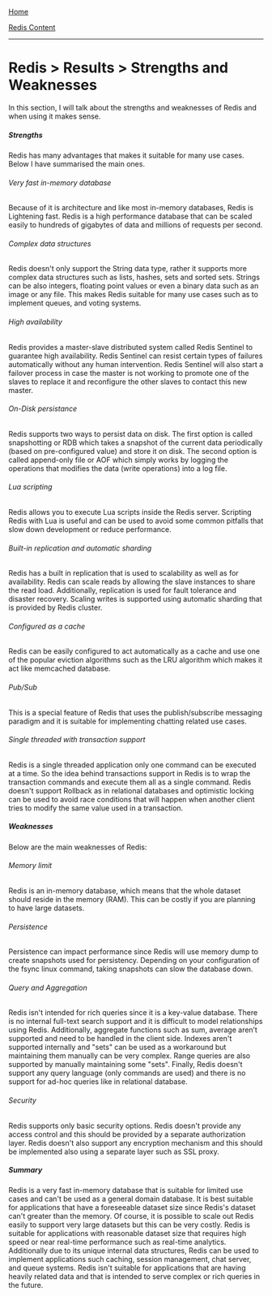 [Home](../../index.md)

[Redis Content](../Redis.md)
___

# Redis > Results > Strengths and Weaknesses


In this section, I will talk about the strengths and weaknesses of Redis and when using it makes sense.


##### Strengths 

Redis has many advantages that makes it suitable for many use cases. Below I have summarised the main ones. 

###### Very fast in-memory database

Because of it is architecture and like most in-memory databases, Redis is Lightening fast. Redis is a high performance database that can be scaled easily to hundreds of gigabytes of data and millions of requests per second.

###### Complex data structures

Redis doesn't only support the String data type, rather it supports more complex data structures such as lists, hashes, sets and sorted sets. Strings can be also integers, floating point values or even a binary data such as an image or any file. This makes Redis suitable for many use cases such as to implement queues, and voting systems.

###### High availability

Redis provides a master-slave distributed system called Redis Sentinel to guarantee high availability. Redis Sentinel can resist certain types of failures automatically without any human intervention. Redis Sentinel will also start a failover process in case the master is not working to promote one of the slaves to replace it and reconfigure the other slaves to contact this new master.

###### On-Disk persistance

Redis supports two ways to persist data on disk. The first option is called snapshotting or RDB which takes a snapshot of the current data periodically (based on pre-configured value) and store it on disk. The second option is called append-only file or AOF which simply works by logging the operations that modifies the data (write operations) into a log file. 

###### Lua scripting

Redis allows you to execute Lua scripts inside the Redis server. Scripting Redis with Lua is useful and can be used to avoid some common pitfalls that slow down development or reduce performance.

###### Built-in replication and automatic sharding

Redis has a built in replication that is used to scalability as well as for availability. Redis can scale reads by allowing the slave instances to share the read load. Additionally, replication is used for fault tolerance and disaster recovery. Scaling writes is supported using automatic sharding that is provided by Redis cluster.

###### Configured as a cache

Redis can be easily configured to act automatically as a cache and use one of the popular eviction algorithms such as the LRU algorithm which makes it act like memcached database.


###### Pub/Sub

This is a special feature of Redis that uses the publish/subscribe messaging paradigm and it is suitable for implementing chatting related use cases.


###### Single threaded with transaction support

Redis is a single threaded application only one command can be executed at a time. So the idea behind transactions support in Redis is to wrap the transaction commands and execute them all as a single command.  Redis doesn't support Rollback as in relational databases and optimistic locking can be used to avoid race conditions that will happen when another client tries to modify the same value used in a transaction.


##### Weaknesses

Below are the main weaknesses of Redis:

###### Memory limit

Redis is an in-memory database, which means that the whole dataset should reside in the memory (RAM). This can be costly if you are planning to have large datasets.

###### Persistence

Persistence can impact performance since Redis will use memory dump to create snapshots used for persistency. Depending on your configuration of the fsync linux command, taking snapshots can slow the database down.

###### Query and Aggregation

Redis isn't intended for rich queries since it is a key-value database. There is no internal full-text search support and it is difficult to model relationships using Redis. Additionally, aggregate functions such as sum, average aren’t supported and need to be handled in the client side. Indexes aren't supported internally and "sets" can be used as a workaround but maintaining them manually can be very complex. Range queries are also supported by manually maintaining some "sets". Finally, Redis doesn't support any query language (only commands are used) and there is no support for ad-hoc queries like in relational database. 



###### Security

Redis supports only basic security options. Redis doesn't provide any access control and this should be provided by a separate authorization layer.  Redis doesn't also support any encryption mechanism and this should be implemented also using a separate layer such as SSL proxy. 


##### Summary

Redis is a very fast in-memory database that is suitable for limited use cases and can't be used as a general domain database. It is best suitable for applications that have a foreseeable dataset size since Redis's dataset can't greater than the memory. Of course, it is possible to scale out Redis easily to support very large datasets but this can be very costly. Redis is suitable for applications with reasonable dataset size that requires high speed or near real-time performance such as real-time analytics. Additionally due to its unique internal data structures, Redis can be used to implement applications such caching, session management, chat server,  and queue systems.  Redis isn't suitable for applications that are having heavily related data and that is intended to serve complex or rich queries in the future.